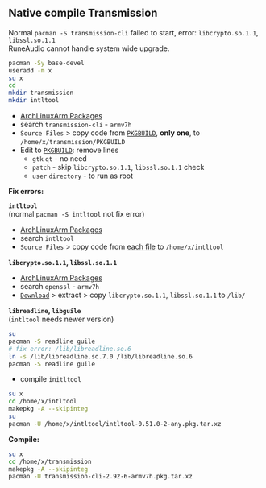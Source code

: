 Native compile Transmission
--- 
Normal `pacman -S transmission-cli` failed to start, error: `libcrypto.so.1.1`, `libssl.so.1.1`  
RuneAudio cannot handle system wide upgrade.  
  

```sh
pacman -Sy base-devel
useradd -m x
su x
cd
mkdir transmission
mkdir intltool
```

- [ArchLinuxArm Packages](https://archlinuxarm.org/packages)  
- search `transmission-cli` - `armv7h`  
- `Source Files` > copy code from [`PKGBUILD`](https://archlinuxarm.org/packages/armv7h/transmission-cli/files/PKGBUILD), **only one**, to `/home/x/transmission/PKGBUILD`  
- Edit to [`PKGBUILD`](https://github.com/rern/RuneAudio/blob/master/transmission/_repo/transmission/PKGBUILD): remove lines  
  * `gtk` `qt` - no need  
  * `patch` - skip `libcrypto.so.1.1`, `libssl.so.1.1` check   
  * `user` `directory` - to run as root  

**Fix errors:**  

**`intltool`**  
(normal `pacman -S intltool` not fix error)  
  * [ArchLinuxArm Packages](https://archlinuxarm.org/packages)
  * search `intltool`  
  * `Source Files` > copy code from [each file](https://archlinuxarm.org/packages/any/intltool/files) to `/home/x/intltool` 

**`libcrypto.so.1.1`, `libssl.so.1.1`** 
  * [ArchLinuxArm Packages](https://archlinuxarm.org/packages)
  * search `openssl` - `armv7h`
  * [`Download`](https://archlinuxarm.org/packages/armv7h/openssl) > extract > copy `libcrypto.so.1.1`, `libssl.so.1.1` to `/lib/`
  
**`libreadline`, `libguile`**  
(`intltool` needs newer version)
```sh
su
pacman -S readline guile
# fix error: /lib/libreadline.so.6
ln -s /lib/libreadline.so.7.0 /lib/libreadline.so.6
pacman -S readline guile
```
  * compile `initltool`
```sh
su x
cd /home/x/intltool
makepkg -A --skipinteg
su
pacman -U /home/x/intltool/intltool-0.51.0-2-any.pkg.tar.xz
```

**Compile:**  
```sh
su x
cd /home/x/transmission
makepkg -A --skipinteg
pacman -U transmission-cli-2.92-6-armv7h.pkg.tar.xz
```
